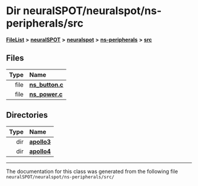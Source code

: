 

# Dir neuralSPOT/neuralspot/ns-peripherals/src



[**FileList**](files.md) **>** [**neuralSPOT**](dir_75594cce7c7773aa3cb253214bf56510.md) **>** [**neuralspot**](dir_b737d82f35ec218ac5a7ef4105db9c0e.md) **>** [**ns-peripherals**](dir_62cbd78784261bb0d09981988628a167.md) **>** [**src**](dir_cf9eff0d6bf97258df730d615fa0f132.md)












## Files

| Type | Name |
| ---: | :--- |
| file | [**ns\_button.c**](ns__button_8c.md) <br> |
| file | [**ns\_power.c**](ns__power_8c.md) <br> |


## Directories

| Type | Name |
| ---: | :--- |
| dir | [**apollo3**](dir_96b1dd14f5e69a1b588911fee16f56b3.md) <br> |
| dir | [**apollo4**](dir_1c005e3bbb5b4e96ef4b5df2b5884295.md) <br> |

























































------------------------------
The documentation for this class was generated from the following file `neuralSPOT/neuralspot/ns-peripherals/src/`

